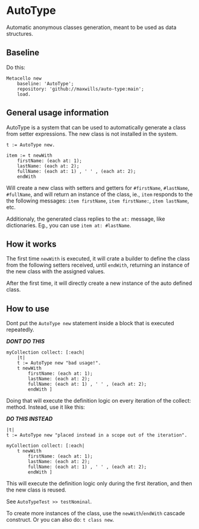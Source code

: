 # AutoType
Automatic anonymous classes generation, meant to be used as data structures.

## Baseline

Do this:
```Smalltalk
Metacello new
    baseline: 'AutoType';
    repository: 'github://maxwills/auto-type:main';
    load.
```

## General usage information

AutoType is a system that can be used to automatically generate a class from setter expressions. The new class is not installed in the system.

```Smalltalk
t := AutoType new.

item := t newWith
	firstName: (each at: 1);
	lastName: (each at: 2);
	fullName: (each at: 1) , ' ' , (each at: 2);
	endWith
```
Will create a new class with setters and getters for `#firstName`, `#lastName`, `#fullName`, and will return an instance of the class, ie., `item` responds to the the following messages: `item firstName`, `item firstName:`, `item lastName`, etc.

Additionaly, the generated class replies to the `at:` message, like dictionaries. Eg., you can use `item at: #lastName`.

## How it works

The first time `newWith` is executed, it will crate a builder to define the class from the following setters received, until `endWith`, returning an instance of the new class with the assigned values. 

After the first time, it will directly create a new instance of the auto defined class.

## How to use

Dont put the `AutoType new` statement inside a block that is executed repeatedly.

***DONT DO THIS***

```Smalltalk
myCollection collect: [:each| 
	|t|
	t := AutoType new "bad usage!".
	t newWith
		firstName: (each at: 1);
		lastName: (each at: 2);
		fullName: (each at: 1) , ' ' , (each at: 2);
		endWith ]
```

Doing that will execute the definition logic on every iteration of the collect: method. Instead, use it like this:

***DO THIS INSTEAD***
```Smalltalk
|t|
t := AutoType new "placed instead in a scope out of the iteration".
	
myCollection collect: [:each| 
	t newWith
		firstName: (each at: 1);
		lastName: (each at: 2);
		fullName: (each at: 1) , ' ' , (each at: 2);
		endWith ]
```
This will execute the definition logic only during the first iteration, and then the new class is reused.

See `AutoTypeTest >> testNominal`.


To create more instances of the class, use the `newWith`/`endWith` cascade construct. Or you can also do:
`t class new`.
